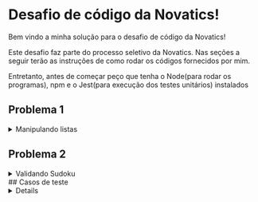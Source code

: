 # Desafio de código da Novatics!

Bem vindo a minha solução para o desafio de código da Novatics!

Este desafio faz parte do processo seletivo da Novatics. Nas seções a seguir terão as instruções de como rodar os códigos fornecidos por mim.

Entretanto, antes de começar peço que tenha o Node(para rodar os programas), npm e o Jest(para execução dos testes unitários) instalados

## Problema 1

<details>
<summary>Manipulando listas</summary>
 - Para visualizar a resolução verifique o arquivo de nome ListManipulation.js
 - Para rodar um teste individual utilize: ``` node ListManipulationRun.js ```, após isso será requisitado que forneça uma lista no formato x,x,x,x,x,...,x onde x sejam numeros inteiros.

### Exemplo de como será recebido o resultado:

```
 input: 8,5,10,5,2,4,4,3
 output: 2,3,4,5,8,10

```

</details>

## Problema 2

<details>
<summary>Validando Sudoku</summary>
 - Para visualizar a resolução verifique o arquivo de nome ListManipulation.js
 - Para rodar um teste individual peço que substitua o valor da variavel board com a nova entrada e utilize: ``` node SudokuValitationRun.js ```


#### Exemplo de como será recebido o resultado:

```
board =
   [["5","3",".",".","7",".",".",".","."]
   ,["6",".",".","1","9","5",".",".","."]
   ,[".","9","8",".",".",".",".","6","."]
   ,["8",".",".",".","6",".",".",".","3"]
   ,["4",".",".","8",".","3",".",".","1"]
   ,["7",".",".",".","2",".",".",".","6"]
   ,[".","6",".",".",".",".","2","8","."]
   ,[".",".",".","4","1","9",".",".","5"]
   ,[".",".",".",".","8",".",".","7","9"]]

   output: true
```
</details>
## Casos de teste

<details>
 - Para executar o teste unitário de ambos os problemas utilize: ``` npm test ```


</details>